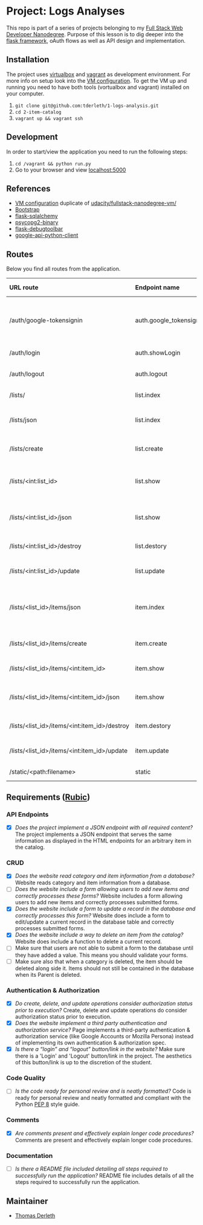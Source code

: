 # Project: Logs Analyses

This repo is part of a series of projects belonging to my [Full Stack Web Developer Nanodegree](https://eu.udacity.com/course/full-stack-web-developer-nanodegree--nd004). Purpose of this lesson is to dig deeper into the [flask framework](http://flask.pocoo.org/), oAuth flows as well as API design and implementation.  

## Installation

The project uses [virtualbox](https://www.virtualbox.org/wiki/Download_Old_Builds_5_1) and [vagrant](https://www.vagrantup.com/) as development environment. For more info on setup look into the [VM configuration](/Vagrantfile). To get the VM up and running you need to have both tools (vortualbox and vagrant) installed on your computer. 

1.  `git clone git@github.com:tderleth/1-logs-analysis.git`
2.  `cd 2-item-catalog`
3.  `vagrant up && vagrant ssh`

## Development

In order to start/view the application you need to run the following steps:

1.  `cd /vagrant && python run.py`
2.  Go to your browser and view [localhost:5000](http://localhost:5000)

## References

-   [VM configuration](/Vagrantfile) duplicate of [udacity/fullstack-nanodegree-vm/](https://github.com/udacity/fullstack-nanodegree-vm/blob/master/vagrant/Vagrantfile)
-   [Bootstrap](https://getbootstrap.com/)
-   [flask-sqlalchemy](http://flask-sqlalchemy.pocoo.org/2.3/)
-   [psycopg2-binary](https://pypi.org/project/psycopg2-binary/)
-   [flask-debugtoolbar](https://flask-debugtoolbar.readthedocs.io/en/latest/)
-   [google-api-python-client](https://github.com/googleapis/google-api-python-client)

## Routes

Below you find all routes from the application.

| URL route                                      | Endpoint name           | HTTP methods | Description                                                                      |
| :--------------------------------------------- | :---------------------- | :----------- | :------------------------------------------------------------------------------- |
| /auth/google-tokensignin                       | auth.google_tokensignin | POST         | Post request to save user to database if not existent. Redirect to `main.index`. |
| /auth/login                                    | auth.showLogin          | GET          | Show login page.                                                                 |
| /auth/logout                                   | auth.logout             | GET          | Clear session and redirect to `main.index`.                                      |
| /lists/                                        | list.index              | GET          | Show all lists in HTML page.                                                     |
| /lists/json                                    | list.index              | GET          | Return all list resources as JSON endpoint.                                      |
| /lists/create                                  | list.create             | POST         | Store new list, redirect to `list.index`.                                        |
| /lists/\<int:list_id>                          | list.show               | GET          | Show one list with corresponding items in HTML page.                             |
| /lists/\<int:list_id>/json                     | list.show               | GET          | Return one list resource as JSON endpoint.                                       |
| /lists/\<int:list_id>/destroy                  | list.destory            | GET          | Delete list, redirect to `list.index`.                                           |
| /lists/\<int:list_id>/update                   | list.update             | POST         | Update list, redirect to `list.show`.                                            |
| /lists/\<list_id>/items/json                   | item.index              | GET          | Return all items from one list resource as JSON endpoint.                        |
| /lists/\<list_id>/items/create                 | item.create             | POST         | Store new item, redirect to `list.show`.                                         |
| /lists/\<list_id>/items/\<int:item_id>         | item.show               | GET          | Show one item in HTML page.                                                      |
| /lists/\<list_id>/items/\<int:item_id>/json    | item.show               | GET          | Return one item resource as JSON endpoint.                                       |
| /lists/\<list_id>/items/\<int:item_id>/destroy | item.destory            | GET          | Remove item and redirect to `list.show`.                                         |
| /lists/\<list_id>/items/\<int:item_id>/update  | item.update             | POST         | Update item, redirect to `item.show`.                                            |
| /static/\<path:filename>                       | static                  | GET          | Static files like `css`,`js`,`images`.                                           |

## Requirements ([Rubic](https://review.udacity.com/#!/rubrics/5/view))

### API Endpoints

-   [x] _Does the project implement a JSON endpoint with all required content?_ The project implements a JSON endpoint that serves the same information as displayed in the HTML endpoints for an arbitrary item in the catalog.

### CRUD

-   [x] _Does the website read category and item information from a database?_ Website reads category and item information from a database.
-   [ ] _Does the website include a form allowing users to add new items and correctly processes these forms?_ Website includes a form allowing users to add new items and correctly processes submitted forms.
-   [x] _Does the website include a form to update a record in the database and correctly processes this form?_ Website does include a form to edit/update a current record in the database table and correctly processes submitted forms.
-   [x] _Does the website include a way to delete an item from the catalog?_ Website does include a function to delete a current record.
-   [ ] Make sure that users are not able to submit a form to the database until they have added a value. This means you should validate your forms.
-   [ ] Make sure also that when a category is deleted, the item should be deleted along side it. Items should not still be contained in the database when its Parent is deleted.

### Authentication & Authorization

-   [x] _Do create, delete, and update operations consider authorization status prior to execution?_ Create, delete and update operations do consider authorization status prior to execution.
-   [x] _Does the website implement a third party authentication and authorization service?_ Page implements a third-party authentication & authorization service (like Google Accounts or Mozilla Persona) instead of implementing its own authentication & authorization spec.
-   [x] _Is there a “login” and “logout” button/link in the website?_ Make sure there is a 'Login' and 'Logout' button/link in the project. The aesthetics of this button/link is up to the discretion of the student.

### Code Quality

-   [ ] _Is the code ready for personal review and is neatly formatted?_ Code is ready for personal review and neatly formatted and compliant with the Python [PEP 8](https://www.python.org/dev/peps/pep-0008/) style guide.

### Comments

-   [x] _Are comments present and effectively explain longer code procedures?_ Comments are present and effectively explain longer code procedures.

### Documentation

-   [ ] _Is there a README file included detailing all steps required to successfully run the application?_ README file includes details of all the steps required to successfully run the application.

## Maintainer

-   [Thomas Derleth](mailto:thomas.derleth@moovel.com)
